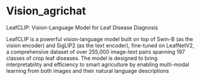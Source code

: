 # Vision_agrichat

LeafCLIP: Vision-Language Model for Leaf Disease Diagnosis

LeafCLIP is a powerful vision-language model built on top of Swin-B (as the vision encoder) and SigLIP2 (as the text encoder), 
fine-tuned on LeafNetV2, a comprehensive dataset of over 255,000 image-text pairs spanning 197 classes of crop leaf diseases.
The model is designed to bring interpretability and efficiency to smart agriculture by enabling multi-modal learning from both 
images and their natural language descriptions
